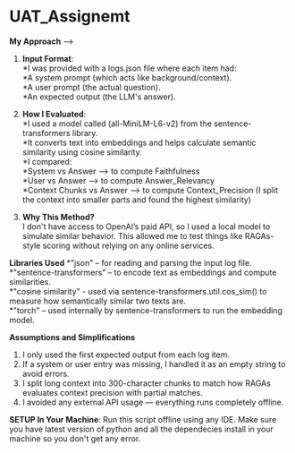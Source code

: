 # UAT_Assignemt
**My Approach** -->
1. **Input Format**:<br/>
*I was provided with a logs.json file where each item had:<br/>
  *A system prompt (which acts like background/context).<br/>
  *A user prompt (the actual question).<br/>
  *An expected output (the LLM's answer).<br/>

2. **How I Evaluated**:<br/>
*I used a model called (all-MiniLM-L6-v2) from the sentence-transformers library.<br/>
*It converts text into embeddings and helps calculate semantic similarity using cosine similarity.<br/>
    *I compared:<br/>
      *System vs Answer --> to compute Faithfulness<br/>
      *User vs Answer --> to compute Answer_Relevancy<br/>
      *Context Chunks vs Answer --> to compute Context_Precision (I split the context into smaller parts and found the highest similarity)<br/>

3. **Why This Method?** <br/>
I don't have access to OpenAI’s paid API, so I used a local model to simulate similar behavior. This allowed me to test things like RAGAs-style scoring without relying on any online services.

**Libraries Used**
*"json" – for reading and parsing the input log file.<br/>
*"sentence-transformers" – to encode text as embeddings and compute similarities.<br/>
*"cosine similarity" - used via sentence-transformers.util.cos_sim() to measure how semantically similar two texts are.<br/>
*"torch" – used internally by sentence-transformers to run the embedding model.<br/>

**Assumptions and Simplifications**
1. I only used the first expected output from each log item.<br/>
2. If a system or user entry was missing, I handled it as an empty string to avoid errors.<br/>
3. I split long context into 300-character chunks to match how RAGAs evaluates context precision with partial matches.<br/>
4. I avoided any external API usage — everything runs completely offline.<br/>





**SETUP In Your Machine**:
Run this script offline using any IDE. Make sure you have latest version of python and all the dependecies install in your machine so you don't get any error.
